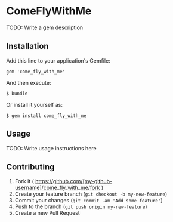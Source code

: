 # ComeFlyWithMe

TODO: Write a gem description

## Installation

Add this line to your application's Gemfile:

    gem 'come_fly_with_me'

And then execute:

    $ bundle

Or install it yourself as:

    $ gem install come_fly_with_me

## Usage

TODO: Write usage instructions here

## Contributing

1. Fork it ( https://github.com/[my-github-username]/come_fly_with_me/fork )
2. Create your feature branch (`git checkout -b my-new-feature`)
3. Commit your changes (`git commit -am 'Add some feature'`)
4. Push to the branch (`git push origin my-new-feature`)
5. Create a new Pull Request
